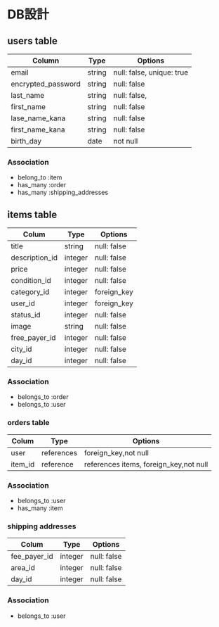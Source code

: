 # DB設計

## users table

 | Column             | Type       | Options                    |
 |--------------------|------------|----------------------------|
 | email              | string     | null: false, unique: true  |
 | encrypted_password | string     | null: false                |
 | last_name          | string     | null: false,               |
 | first_name         | string     | null: false                |
 | lase_name_kana     | string     | null: false                |
 | first_name_kana    | string     | null: false                |
 | birth_day          | date       | not null                   |


 ### Association

 * belong_to :item
 * has_many :order
 * has_many :shipping_addresses
 

 ## items table

 | Colum             | Type        | Options                     |
 |-------------------|-------------|-----------------------------|
 | title             | string      | null: false                 |
 | description_id	   | integer     | null: false                 |
 | price             | integer     | null: false                 |
 | condition_id      | integer     | null: false                 |
 | category_id	     | integer     | foreign_key                 |
 | user_id           | integer     | foreign_key                 |
 | status_id         | integer     | null: false                 |
 | image             | string      | null: false                 |
 | free_payer_id     | integer     | null: false                 |
 | city_id           | integer     | null: false                 |
 | day_id            | integer     | null: false                 |

 ### Association

* belongs_to :order
* belongs_to :user


### orders table

| Colum             | Type        | Options                     |
|-------------------|-------------|-----------------------------|
| user              | references  | foreign_key,not null        |
| item_id           | reference   | references items, foreign_key,not null|

### Association

* belongs_to :user
* has_many :item

### shipping addresses

| Colum             | Type        | Options                     |
|-------------------|-------------|-----------------------------|
| fee_payer_id      | integer     | null: false                 |
| area_id           | integer     | null: false                 |
| day_id            | integer     | null: false                 |


 ### Association

* belongs_to :user
